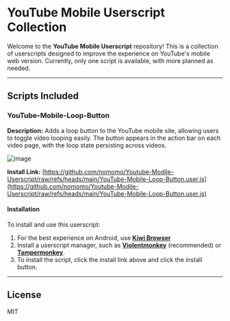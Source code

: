 # YouTube Mobile Userscript Collection

Welcome to the **YouTube Mobile Userscript** repository! This is a collection of userscripts designed to improve the experience on YouTube's mobile web version. Currently, only one script is available, with more planned as needed.

---

## Scripts Included

### YouTube-Mobile-Loop-Button
**Description:** Adds a loop button to the YouTube mobile site, allowing users to toggle video looping easily. The button appears in the action bar on each video page, with the loop state persisting across videos.

![image](https://github.com/user-attachments/assets/4e775576-bfdc-4ba4-abf6-8d7c18ae35e2)

**Install Link:** [https://github.com/nomomo/Youtube-Modile-Userscript/raw/refs/heads/main/YouTube-Mobile-Loop-Button.user.js](https://github.com/nomomo/Youtube-Modile-Userscript/raw/refs/heads/main/YouTube-Mobile-Loop-Button.user.js)

#### Installation
To install and use this userscript:
1. For the best experience on Android, use **[Kiwi Browser](https://play.google.com/store/apps/details?id=com.kiwibrowser.browser)**
2. Install a userscript manager, such as **[Violentmonkey](https://violentmonkey.github.io/)** (recommended) or **[Tampermonkey](https://www.tampermonkey.net/)**.
3. To install the script, click the install link above and click the install button.

---

## License
MIT
